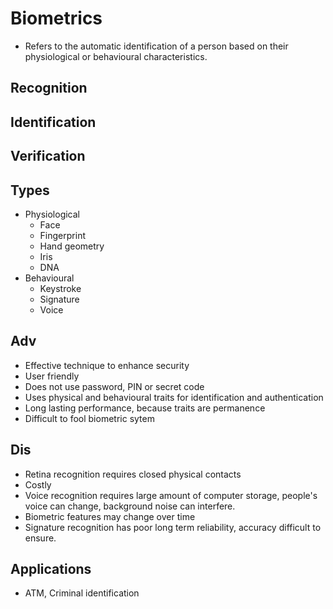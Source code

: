 # Biometrics
- Refers to the automatic identification of a person based on their physiological or behavioural characteristics.

## Recognition
## Identification
## Verification

## Types
- Physiological
    - Face
    - Fingerprint
    - Hand geometry
    - Iris
    - DNA
- Behavioural
    - Keystroke
    - Signature
    - Voice
## Adv
- Effective technique to enhance security
- User friendly
- Does not use password, PIN or secret code
- Uses physical and behavioural traits for identification and authentication
- Long lasting performance, because traits are permanence
- Difficult to fool biometric sytem

## Dis
- Retina recognition requires closed physical contacts
- Costly
- Voice recognition requires large amount of computer storage, people's voice can change, background noise can interfere.
- Biometric features may change over time
- Signature recognition has poor long term reliability, accuracy difficult to ensure.

## Applications
- ATM, Criminal identification
